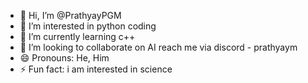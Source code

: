 - 👋 Hi, I’m @PrathyayPGM
- 👀 I’m interested in python coding
- 🌱 I’m currently learning c++
- 💞️ I’m looking to collaborate on AI
  reach me via discord - prathyaym
- 😄 Pronouns: He, Him
- ⚡ Fun fact: i am interested in science

<!---
PrathyayPGM/PrathyayPGM is a ✨ special ✨ repository because its `README.md` (this file) appears on your GitHub profile.
You can click the Preview link to take a look at your changes.
--->
